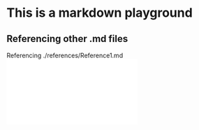 # This is a markdown playground

## Referencing other .md files

Referencing ./references/Reference1.md
![Reference 1](./references/Reference1.md)
